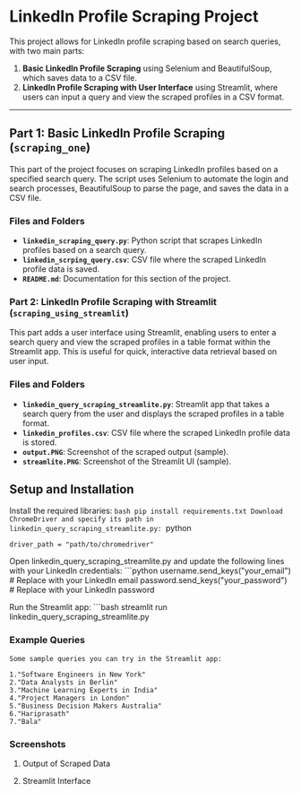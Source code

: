 # LinkedIn Profile Scraping Project

This project allows for LinkedIn profile scraping based on search queries, with two main parts:
1. **Basic LinkedIn Profile Scraping** using Selenium and BeautifulSoup, which saves data to a CSV file.
2. **LinkedIn Profile Scraping with User Interface** using Streamlit, where users can input a query and view the scraped profiles in a CSV format.

---

## Part 1: Basic LinkedIn Profile Scraping (`scraping_one`)

This part of the project focuses on scraping LinkedIn profiles based on a specified search query. The script uses Selenium to automate the login and search processes, BeautifulSoup to parse the page, and saves the data in a CSV file.

### Files and Folders
- **`linkedin_scraping_query.py`**: Python script that scrapes LinkedIn profiles based on a search query.
- **`linkedin_scrping_query.csv`**: CSV file where the scraped LinkedIn profile data is saved.
- **`README.md`**: Documentation for this section of the project.


### Part 2: LinkedIn Profile Scraping with Streamlit (`scraping_using_streamlit`)
This part adds a user interface using Streamlit, enabling users to enter a search query and view the scraped profiles in a table format within the Streamlit app. This is useful for quick, interactive data retrieval based on user input.

### Files and Folders
- **`linkedin_query_scraping_streamlite.py`**: Streamlit app that takes a search query from the user and displays the scraped profiles in a table format.
- **`linkedin_profiles.csv`**: CSV file where the scraped LinkedIn profile data is stored.
- **`output.PNG`**: Screenshot of the scraped output (sample).
- **`streamlite.PNG`**: Screenshot of the Streamlit UI (sample).

## Setup and Installation
Install the required libraries:
    ```bash
    pip install requirements.txt
Download ChromeDriver and specify its path in linkedin_query_scraping_streamlite.py:
    ```python
    
    driver_path = "path/to/chromedriver"
    
Open linkedin_query_scraping_streamlite.py and update the following lines with your LinkedIn credentials:
    ```python
    username.send_keys("your_email")  # Replace with your LinkedIn email
    password.send_keys("your_password")  # Replace with your LinkedIn password

Run the Streamlit app:
    ```bash
    streamlit run linkedin_query_scraping_streamlite.py

### Example Queries
    Some sample queries you can try in the Streamlit app:

    1."Software Engineers in New York"
    2."Data Analysts in Berlin"
    3."Machine Learning Experts in India"
    4."Project Managers in London"
    5."Business Decision Makers Australia"
    6."Hariprasath"
    7."Bala"

### Screenshots
1. Output of Scraped Data

2. Streamlit Interface

